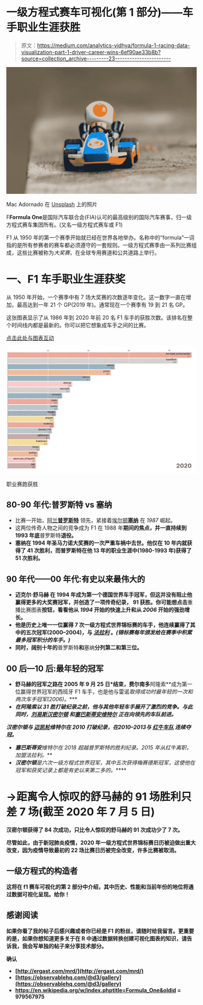 # 一级方程式赛车可视化(第 1 部分)——车手职业生涯获胜

> 原文：<https://medium.com/analytics-vidhya/formula-1-racing-data-visualization-part-1-driver-career-wins-6ef90ae33b8b?source=collection_archive---------23----------------------->

![](img/545d68cce503ca0cdc3a2dda27faf0f5.png)

Mac Adornado 在 [Unsplash](https://unsplash.com/s/photos/toy-formula-one?utm_source=unsplash&utm_medium=referral&utm_content=creditCopyText) 上的照片

F**Formula One**是国际汽车联合会(FIA)认可的最高级别的国际汽车赛事，归一级方程式赛车集团所有。(又名一级方程式赛车或 F1)

F1 从 1950 年的第一个赛季开始就已经在世界各地举办。名称中的“formula”一词指的是所有参赛者的赛车都必须遵守的一套规则。一级方程式赛季由一系列比赛组成，这些比赛被称为*大奖赛*，在全球专用赛道和公共道路上举行。

# 一、F1 车手职业生涯获奖

从 1950 年开始，一个赛季中有 7 场大奖赛的次数逐年变化。这一数字一直在增加，最高达到一年 21 个 GP(2019 年)。通常现在一个赛季有 19 到 21 名 GP。

这张图表显示了从 1986 年到 2020 年前 20 名 F1 车手的获胜次数。该排名在整个时间线内都是最新的。你可以把它想象成车手之间的比赛。

[点击此处与图表互动](https://observablehq.com/@wlch/f1-driver-career-wins)

[![](img/db342486f7f6c2e3cb4d2e8f4c4d4f89.png)](https://observablehq.com/@wlch/f1-driver-career-wins)

职业赛跑获胜

## 80-90 年代:普罗斯特 vs 塞纳

*   比赛一开始，[阿兰**普罗斯特**](https://en.wikipedia.org/wiki/Alain_Prost) 领先，紧接着[埃尔顿**塞纳**](https://en.wikipedia.org/wiki/Ayrton_Senna) 在 *1987* 崛起。
*   这两位传奇人物之间的竞争成为 F1 在 1988 年[](https://en.wikipedia.org/wiki/1988_Formula_One_World_Championship)**期间的焦点，并一直持续到 1993 年底**普罗斯特**退役。**
*   **塞纳在 1994 年圣马力诺大奖赛的一次严重车祸中去世。他仅在 10 年内就获得了 41 次胜利，而普罗斯特在他 13 年的职业生涯中(1980-1993 年)获得了 51 次胜利。**

## **90 年代——00 年代:有史以来最伟大的**

*   **迈克尔·舒马赫 在 1994 年成为第一个德国世界车手冠军，但这并没有阻止他赢得更多的大奖赛冠军，并创造了一项传奇纪录， **91** 获胜。你可能想点击**重播比赛图表**按钮，看看他从 *1994* 开始的快速上升和从 *2006* 开始的强劲增长。**
*   **他是历史上唯一一位赢得 **7 次一级方程式世界锦标赛**的车手，他连续赢得了其中的五次冠军(2000–2004)，与 [*法拉利*](https://en.wikipedia.org/wiki/Scuderia_Ferrari) 。*(锦标赛每年颁发给在赛季中积累最多冠军积分的车手。)***
*   **同时，阔别十年的**普罗斯特**和**塞纳**分列第二和第三位。**

## **00 后—10 后:最年轻的冠军**

*   **舒马赫的冠军之路在 2005 年 9 月 25 日*结束，费尔南多**阿隆索**成为第一位赢得世界冠军的西班牙 F1 车手，也是他与雷诺[](https://en.wikipedia.org/wiki/Renault_in_Formula_One)*取得成功时最年轻的一次和两次车手冠军(2006)。****
*   ***在阿隆索以 31 胜打破纪录之前，他与其他年轻车手展开了激烈的竞争。与此同时，[刘易斯**汉密尔顿**](https://en.wikipedia.org/wiki/Lewis_Hamilton) 和[塞巴斯蒂安**维特尔**](https://en.wikipedia.org/wiki/Sebastian_Vettel) 正在向领先的车队前进。***

*****汉密尔顿**与 [*迈凯轮*](https://en.wikipedia.org/wiki/McLaren)**维特尔**在 *2010* 打破纪录，在*2010–2013*与 [*红牛车队*](https://en.wikipedia.org/wiki/Red_Bull_Racing) 连续夺冠。***

*   ***塞巴斯蒂安**维特尔**在 *2018* 超越**普罗斯特**的胜利纪录。2015 年从*红牛*离职，加盟*法拉利*。***
*   ***汉密尔顿**是六次一级方程式世界冠军，其中五次获得梅赛德斯[](https://en.wikipedia.org/wiki/Mercedes-Benz_in_Formula_One)*冠军，这使他在冠军和获奖记录上都是有史以来第二多的。******

# ****→距离令人惊叹的舒马赫的 91 场胜利只差 7 场(截至 2020 年 7 月 5 日)****

****汉密尔顿获得了 84 次成功，只比令人惊叹的舒马赫的 91 次成功少了 7 次。****

****尽管如此，由于新冠肺炎疫情，2020 年一级方程式世界锦标赛日历被迫做出重大改变，因为疫情导致最初的 22 场比赛日历被完全改变，许多比赛被取消。****

## ****一级方程式的构造者****

****这将在 f1 赛车可视化的第 2 部分中介绍，其中历史、性能和当前年份的地位将通过数据可视化呈现。给你！****

## ****感谢阅读****

****如果你看了我的帖子后感兴趣或者你已经是 F1 的粉丝，请随时给我留言。更重要的是，如果你想知道更多关于在 R 中通过数据转换创建可视化图表的知识，请告诉我，我会写单独的帖子来分享技术部分。****

******确认******

*   ****[http://ergast.com/mrd/](http://ergast.com/mrd/)****
*   ****[https://observablehq.com/@d3/gallery](https://observablehq.com/@d3/gallery)****
*   ****https://en.wikipedia.org/w/index.phptitle=Formula_One&oldid = 979567975****